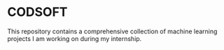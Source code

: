 # CODSOFT
This repository contains a comprehensive collection of machine learning projects I am working on during my internship.
